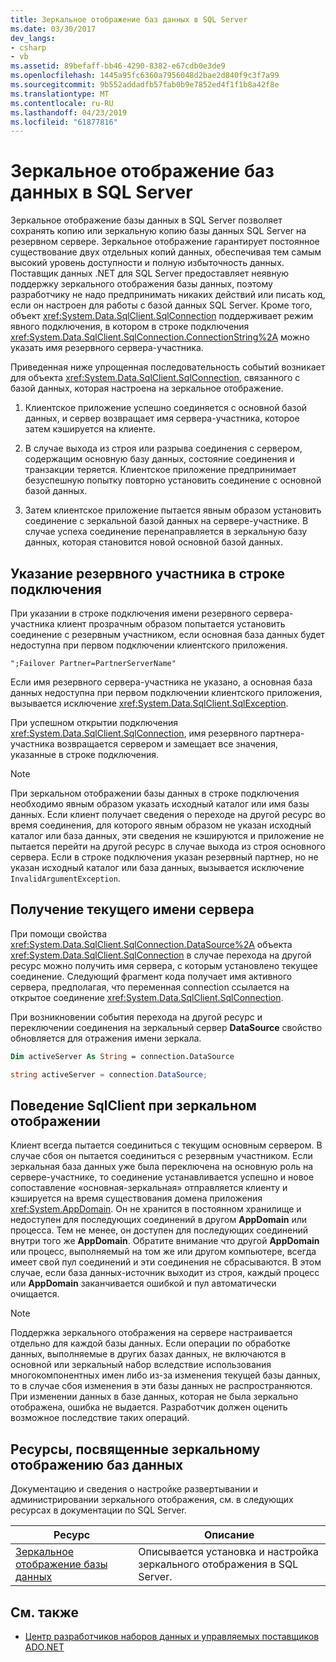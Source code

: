 ```yaml
---
title: Зеркальное отображение баз данных в SQL Server
ms.date: 03/30/2017
dev_langs:
- csharp
- vb
ms.assetid: 89befaff-bb46-4290-8382-e67cdb0e3de9
ms.openlocfilehash: 1445a95fc6360a7956048d2bae2d840f9c3f7a99
ms.sourcegitcommit: 9b552addadfb57fab0b9e7852ed4f1f1b8a42f8e
ms.translationtype: MT
ms.contentlocale: ru-RU
ms.lasthandoff: 04/23/2019
ms.locfileid: "61877816"
---
```

# <a name="database-mirroring-in-sql-server"></a>Зеркальное отображение баз данных в SQL Server
Зеркальное отображение базы данных в SQL Server позволяет сохранять копию или зеркальную копию базы данных SQL Server на резервном сервере. Зеркальное отображение гарантирует постоянное существование двух отдельных копий данных, обеспечивая тем самым высокий уровень доступности и полную избыточность данных. Поставщик данных .NET для SQL Server предоставляет неявную поддержку зеркального отображения базы данных, поэтому разработчику не надо предпринимать никаких действий или писать код, если он настроен для работы с базой данных SQL Server. Кроме того, объект <xref:System.Data.SqlClient.SqlConnection> поддерживает режим явного подключения, в котором в строке подключения <xref:System.Data.SqlClient.SqlConnection.ConnectionString%2A> можно указать имя резервного сервера-участника.  
  
 Приведенная ниже упрощенная последовательность событий возникает для объекта <xref:System.Data.SqlClient.SqlConnection>, связанного с базой данных, которая настроена на зеркальное отображение.  
  
1. Клиентское приложение успешно соединяется с основной базой данных, и сервер возвращает имя сервера-участника, которое затем кэшируется на клиенте.  
  
2. В случае выхода из строя или разрыва соединения с сервером, содержащим основную базу данных, состояние соединения и транзакции теряется. Клиентское приложение предпринимает безуспешную попытку повторно установить соединение с основной базой данных.  
  
3. Затем клиентское приложение пытается явным образом установить соединение с зеркальной базой данных на сервере-участнике. В случае успеха соединение перенаправляется в зеркальную базу данных, которая становится новой основной базой данных.  
  
## <a name="specifying-the-failover-partner-in-the-connection-string"></a>Указание резервного участника в строке подключения  
 При указании в строке подключения имени резервного сервера-участника клиент прозрачным образом попытается установить соединение с резервным участником, если основная база данных будет недоступна при первом подключении клиентского приложения.  
  
```  
";Failover Partner=PartnerServerName"  
```  
  
 Если имя резервного сервера-участника не указано, а основная база данных недоступна при первом подключении клиентского приложения, вызывается исключение <xref:System.Data.SqlClient.SqlException>.  
  
 При успешном открытии подключения <xref:System.Data.SqlClient.SqlConnection>, имя резервного партнера-участника возвращается сервером и замещает все значения, указанные в строке подключения.  
  
> [!NOTE]
>  При зеркальном отображении базы данных в строке подключения необходимо явным образом указать исходный каталог или имя базы данных. Если клиент получает сведения о переходе на другой ресурс во время соединения, для которого явным образом не указан исходный каталог или база данных, эти сведения не кэшируются и приложение не пытается перейти на другой ресурс в случае выхода из строя основного сервера. Если в строке подключения указан резервный партнер, но не указан исходный каталог или база данных, вызывается исключение `InvalidArgumentException`.  
  
## <a name="retrieving-the-current-server-name"></a>Получение текущего имени сервера  
 При помощи свойства <xref:System.Data.SqlClient.SqlConnection.DataSource%2A> объекта <xref:System.Data.SqlClient.SqlConnection> в случае перехода на другой ресурс можно получить имя сервера, с которым установлено текущее соединение. Следующий фрагмент кода получает имя активного сервера, предполагая, что переменная connection ссылается на открытое соединение <xref:System.Data.SqlClient.SqlConnection>.  
  
 При возникновении события перехода на другой ресурс и переключении соединения на зеркальный сервер **DataSource** свойство обновляется для отражения имени зеркала.  
  
```vb  
Dim activeServer As String = connection.DataSource  
```  
  
```csharp  
string activeServer = connection.DataSource;  
```  
  
## <a name="sqlclient-mirroring-behavior"></a>Поведение SqlClient при зеркальном отображении  
 Клиент всегда пытается соединиться с текущим основным сервером. В случае сбоя он пытается соединиться с резервным участником. Если зеркальная база данных уже была переключена на основную роль на сервере-участнике, то соединение устанавливается успешно и новое сопоставление «основная-зеркальная» отправляется клиенту и кэшируется на время существования домена приложения <xref:System.AppDomain>. Он не хранится в постоянном хранилище и недоступен для последующих соединений в другом **AppDomain** или процесса. Тем не менее, он доступен для последующих соединений внутри того же **AppDomain**. Обратите внимание что другой **AppDomain** или процесс, выполняемый на том же или другом компьютере, всегда имеет свой пул соединений и эти соединения не сбрасываются. В этом случае, если база данных-источник выходит из строя, каждый процесс или **AppDomain** заканчивается ошибкой и пул автоматически очищается.  
  
> [!NOTE]
>  Поддержка зеркального отображения на сервере настраивается отдельно для каждой базы данных. Если операции по обработке данных, выполняемые в других базах данных, не включаются в основной или зеркальный набор вследствие использования многокомпонентных имен либо из-за изменения текущей базы данных, то в случае сбоя изменения в эти базы данных не распространяются. При изменении данных в базе данных, которая не была зеркально отображена, ошибка не выдается. Разработчик должен оценить возможное последствие таких операций.  
  
## <a name="database-mirroring-resources"></a>Ресурсы, посвященные зеркальному отображению баз данных  
 Документацию и сведения о настройке развертывании и администрировании зеркального отображения, см. в следующих ресурсах в документации по SQL Server.  
  
|Ресурс|Описание|  
|--------------|-----------------|  
|[Зеркальное отображение базы данных](/sql/database-engine/database-mirroring/database-mirroring-sql-server)|Описывается установка и настройка зеркального отображения в SQL Server.|  
  
## <a name="see-also"></a>См. также

- [Центр разработчиков наборов данных и управляемых поставщиков ADO.NET](https://go.microsoft.com/fwlink/?LinkId=217917)
